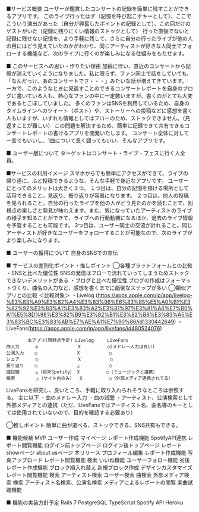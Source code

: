 ■サービス概要
ユーザーが鑑賞したコンサートの記録を簡単に残すことができるアプリです。
このライブ行ったはず（記憶を呼び起こすキーとして）、ここでこういう演出があった（自分が興奮したポイントの記録として）、この回だけのゲストがいた（記録に残りにくい情報のストックとして）
行った直後でないと記録に残せない記憶を、より手軽に残して、さらに自分の行ったライブが他の人の目にはどう見えていたのかがわかり、同じアーティストが好きな人同士でフォローする機能など、次のライブに行くのが楽しみになる仕組みをもたせます。

■ このサービスへの思い・作りたい理由
加齢に伴い、直近のコンサートから記憶が消えていくようになりました。私に限らず、ファン同士で話をしていても、「なんだっけ、あのコンサートでさ・・・」みたいな話が増えてきています。
一方で、このようなときに見返すことのできるコンサートレポートを自身のブログに書いている人も、熱心なファンの中に一定数いますが、書くのがとても大変であるとこぼしていました。
多くのファンはSNSを利用しているため、自身のタイムラインへのツイート（ポスト）や、ストーリーへの投稿などに感想を書く人もいますが、いずれも情報としてはフローのため、ストックできません。（見返すことが難しい）
この問題を解決するため、簡単に記録できて共有できるコンサートレポートの書けるアプリを開発いたします。
コンサート全体に対して一言でもいいし、1曲について長く語ってもいい、そんなアプリです。

■ ユーザー層について
ターゲットはコンサート・ライブ・フェスに行く人全員。

■サービスの利用イメージ
スマホからでも簡単にアクセスができて、ライブの帰り道に、ふと投稿できるような、そんな手軽で身近なアプリです。
ユーザーにとってのメリットは大きく３つ。
１つ目は、自分の記憶を預ける場所として活用できること。見返り、振り返りが容易になります。
２つ目は、他人の投稿を見られること。自分の行ったライブを他の人がどう見たのかを読むことで、別視点の楽しさと発見が味わえます。また、気になっていたアーティストのライブの様子を知ることができて、ライブへの行動動機になるほか、過去のライブ情報を予習することも可能です。
3つ目は、ユーザー同士の交流が計れること。同じアーティストが好きなユーザーをフォローすることが可能なので、次のライブがより楽しみになります。

■ ユーザーの獲得について
自身のSNSでの宣伝

■ サービスの差別化ポイント・推しポイント
◯各種プラットフォームとの比較
    ・SNSと比べた優位性
    SNSの発信はフローで流れていってしまうためストックできないデメリットがある
    ・ブログと比べた優位性
    ブログの作成はフォーマットづくり、曲名の入力など、感想を書くまでに面倒なステップが多い
◯類似アプリとの比較
    ＜比較対象＞
    ・Livelog (https://apps.apple.com/jp/app/livelog-%E3%83%A9%E3%82%A4%E3%83%96%E6%83%85%E5%A0%B1%E3%82%92%E3%83%A1%E3%83%A2%E3%81%97%E3%81%A6%E7%B0%A1%E5%8D%98%E3%82%B9%E3%82%B1%E3%82%B8%E3%83%A5%E3%83%BC%E3%83%AB%E7%AE%A1%E7%90%86/id1330442649)
    ・LiveFans(https://apps.apple.com/jp/app/livefans/id480524076)

            本アプリ(現時点予定) Livelog     LiveFans
    曲入力      ◎               X          ◯(メドレー入力は良い)
    公演入力    ◯               X           ◯
    シェア      ◯               X           ◯
    振り返り    ◯               △           ◯
    曲試聴      △（将来Spotify） X          ◯（ミュージックと連携）
    検索        △（サイト内のみ）  X          ◯（外部メディア連携されてる）

LiveFansを研究し、良いところ、手軽に取り入れられそうなところは参照する。
主に以下
・曲のメドレー入力
・曲の試聴
・アーティスト、公演検索として外部メディアとの連携（ただ、LiveFansではアーティスト名、曲名等のキーとしては使用されていないので、目的を確認する必要あり）

◯推しポイント
簡単に曲が選べる、ストックできる、SNS共有もできる。

■ 機能候補
MVP
    ユーザー作成
    マイページ
    レポート作成機能
        SpotifyAPI連携
    レポート閲覧機能
        ログイン前トップページ
        ログイン後トップページ
        レポートshowページ
    about usページ
本リリース
    プロフィール編集
    レポート作成機能
        写真アップロード
    レポート閲覧機能
        検索
        いいね機能
        ユーザーフォロー機能
劣後
    レポート作成機能
        ブロック順入れ替え
        新規ブロック作成
        デザインカスタマイズ
    レポート閲覧機能
        検索
            アーティスト検索
            ユーザー検索
            曲検索
    外部メディア検索
        検索
            アーティスト名検索、公演名検索
            メディアによるレポートの閲覧
    楽曲試聴機能


■ 機能の実装方針予定
Rails 7
PostgreSQL
TypeScript
Spotify API
Heroku

